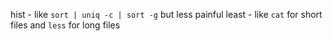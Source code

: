 hist - like `sort | uniq -c | sort -g` but less painful
least - like `cat` for short files and `less` for long files

